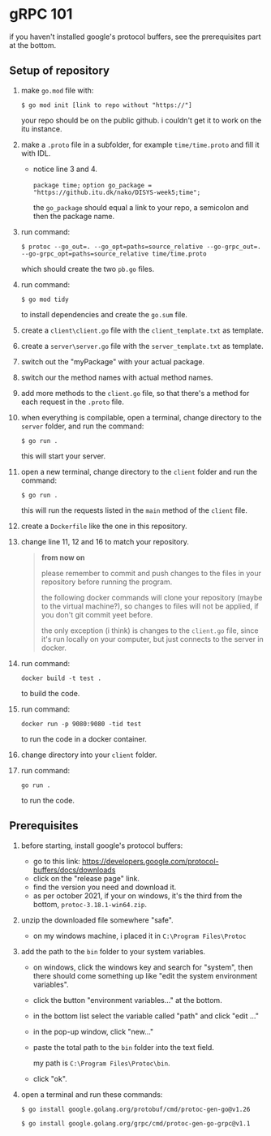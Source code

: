 # gRPC 101

if you haven't installed google's protocol buffers, see the prerequisites part at the bottom.

## Setup of repository

1. make ``go.mod`` file with:

    ``$ go mod init [link to repo without "https://"]``

    your repo should be on the public github. i couldn't get it to work on the itu instance.
2. make a ``.proto`` file in a subfolder, for example ``time/time.proto`` and fill it with IDL.
    - notice line 3 and 4.

        ``package time;``
        ``option go_package = "https://github.itu.dk/nako/DISYS-week5;time";``

        the ``go_package`` should equal a link to your repo, a semicolon and then the package name.
3. run command:

    ``$ protoc --go_out=. --go_opt=paths=source_relative --go-grpc_out=. --go-grpc_opt=paths=source_relative time/time.proto``

    which should create the two ``pb.go`` files.
4. run command:

    ``$ go mod tidy``

    to install dependencies and create the ``go.sum`` file.
5. create a ``client\client.go`` file with the ``client_template.txt`` as template.
6. create a ``server\server.go`` file with the ``server_template.txt`` as template.
7. switch out the "myPackage" with your actual package.
8. switch our the method names with actual method names.
9. add more methods to the ``client.go`` file, so that there's a method for each request in the ``.proto`` file.
10. when everything is compilable, open a terminal, change directory to the ``server`` folder, and run the command:

    ``$ go run .``

    this will start your server.
11. open a new terminal, change directory to the ``client`` folder and run the command:

    ``$ go run .``

    this will run the requests listed in the ``main`` method of the ``client`` file.
12. create a ``Dockerfile`` like the one in this repository.
13. change line 11, 12 and 16 to match your repository.
    > **from now on**
    >
    > please remember to commit and push changes to the files in your repository before running the program.
    >
    > the following docker commands will clone your repository (maybe to the virtual machine?), so changes to files will not be applied, if you don't git commit yeet before.
    >
    > the only exception (i think) is changes to the ``client.go`` file, since it's run locally on your computer, but just connects to the server in docker.
14. run command:

    ``docker build -t test .``

    to build the code.
15. run command:

    ``docker run -p 9080:9080 -tid test``

    to run the code in a docker container.
16. change directory into your ``client`` folder.
17. run command:

    ``go run .``

    to run the code.

## Prerequisites

1. before starting, install google's protocol buffers:
    - go to this link: <https://developers.google.com/protocol-buffers/docs/downloads>
    - click on the "release page" link.
    - find the version you need and download it.
    - as per october 2021, if your on windows, it's the third from the bottom, ``protoc-3.18.1-win64.zip``.
2. unzip the downloaded file somewhere "safe".
    - on my windows machine, i placed it in ``C:\Program Files\Protoc``
3. add the path to the ``bin`` folder to your system variables.
    - on windows, click the windows key and search for "system", then there should come something up like "edit the system environment variables".
    - click the button "environment variables..." at the bottom.
    - in the bottom list select the variable called "path" and click "edit ..."
    - in the pop-up window, click "new..."
    - paste the total path to the ``bin`` folder into the text field.

        my path is ``C:\Program Files\Protoc\bin``.
    - click "ok".
4. open a terminal and run these commands:

    ``$ go install google.golang.org/protobuf/cmd/protoc-gen-go@v1.26``

    ``$ go install google.golang.org/grpc/cmd/protoc-gen-go-grpc@v1.1``
